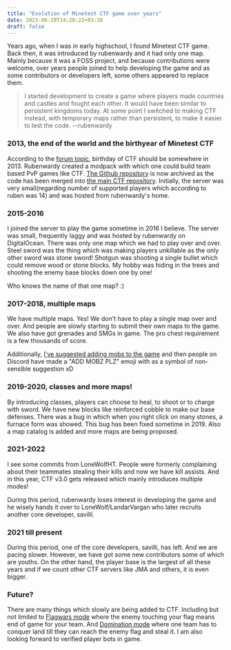 ```yaml
---
title: "Evolution of Minetest CTF game over years"
date: 2023-06-20T14:20:22+03:30
draft: false 
---
```


Years ago, when I was in early highschool, I found Minetest CTF game. Back then, it was introduced by rubenwardy and it had only one map. Mainly because it was a FOSS project, and because contributions were welcome, over years people joined to help developing the game and as some contributors or developers left, some others appeared to replace them.

> I started development to create a game where players made countries and castles and fought each other. It would have been similar to persistent kingdoms today. At some point I switched to making CTF instead, with temporary maps rather than persistent, to make it easier to test the code. --rubenwardy

### 2013, the end of the world and the birthyear of Minetest CTF

According to the [forum topic](https://forum.minetest.net/viewtopic.php?t=6947), birthday of CTF should be somewhere in 2013. Rubenwardy created a modpack with which one could build team based PvP games like CTF. [The Github repository](https://github.com/MT-CTF/ctf_pvp_engine) is now archived as the code has been merged into [the main CTF repository](https://github.com/MT-CTF/capturetheflag). Initially, the server was very small(regarding number of supported players which according to ruben was 14) and was hosted from rubenwardy's home.

### 2015-2016

I joined the server to play the game sometime in 2016 I believe. The server was small, frequently laggy and was hosted by rubenwardy on DigitalOcean. There was only one map which we had to play over and over. Steel sword was the thing which was making players unkillable as the only other sword was stone sword! Shotgun was shooting a single bullet which could remove wood or stone blocks. My hobby was hiding in the trees and shooting the enemy base blocks down one by one! 

Who knows the name of that one map? :)


### 2017-2018, multiple maps

We have multiple maps. Yes! We don't have to play a single map over and over. And people are slowly starting to submit their own maps to the game. We also have got grenades and SMGs in game. The pro chest requirement is a few thousands of score.

Additionally, [I've suggested adding mobs to the game](https://github.com/MT-CTF/capturetheflag/issues/134) and then people on Discord have made a "ADD MOBZ PLZ" emoji with as a symbol of non-sensible suggestion xD

### 2019-2020, classes and more maps!

By introducing classes, players can choose to heal, to shoot or to charge with sword. We have new blocks like reinforced cobble to make our base defenses. There was a bug in which when you right click on many stones, a furnace form was showed. This bug has been fixed sometime in 2019. Also a map catalog is added and more maps are being proposed.

### 2021-2022

I see some commits from LoneWolfHT. People were formerly complaining about their teammates stealing their kills and now we have kill assists. And in this year, CTF v3.0 gets released which mainly introduces multiple modes!

During this period, rubenwardy loses interest in developing the game and he wisely hands it over to LoneWolf/LandarVargan who later recruits another core developer, savilli.

### 2021 till present

During this period, one of the core developers, savilli, has left. And we are pacing slower. However, we have got some new contributors some of which are youths. On the other hand, the player base is the largest of all these years and if we count other CTF servers like JMA and others, it is even bigger.

### Future?

There are many things which slowly are being added to CTF. Including but not limited to [Flagwars mode](https://github.com/MT-CTF/capturetheflag/pull/1115) where the enemy touching your flag means end of game for your team. And [Domination mode](https://github.com/MT-CTF/capturetheflag/issues/1081) where one team has to conquer land till they can reach the enemy flag and steal it. I am also looking forward to verified player bots in game.

